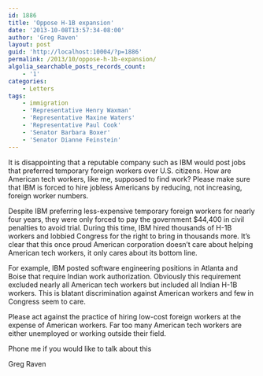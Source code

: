 ```yaml
---
id: 1886
title: 'Oppose H-1B expansion'
date: '2013-10-08T13:57:34-08:00'
author: 'Greg Raven'
layout: post
guid: 'http://localhost:10004/?p=1886'
permalink: /2013/10/oppose-h-1b-expansion/
algolia_searchable_posts_records_count:
    - '1'
categories:
    - Letters
tags:
    - immigration
    - 'Representative Henry Waxman'
    - 'Representative Maxine Waters'
    - 'Representative Paul Cook'
    - 'Senator Barbara Boxer'
    - 'Senator Dianne Feinstein'
---
```


It is disappointing that a reputable company such as IBM would post jobs that preferred temporary foreign workers over U.S. citizens. How are American tech workers, like me, supposed to find work? Please make sure that IBM is forced to hire jobless Americans by reducing, not increasing, foreign worker numbers.  
  
Despite IBM preferring less-expensive temporary foreign workers for nearly four years, they were only forced to pay the government $44,400 in civil penalties to avoid trial. During this time, IBM hired thousands of H-1B workers and lobbied Congress for the right to bring in thousands more. It’s clear that this once proud American corporation doesn’t care about helping American tech workers, it only cares about its bottom line.

For example, IBM posted software engineering positions in Atlanta and Boise that require Indian work authorization. Obviously this requirement excluded nearly all American tech workers but included all Indian H-1B workers. This is blatant discrimination against American workers and few in Congress seem to care.

Please act against the practice of hiring low-cost foreign workers at the expense of American workers. Far too many American tech workers are either unemployed or working outside their field.

Phone me if you would like to talk about this

Greg Raven